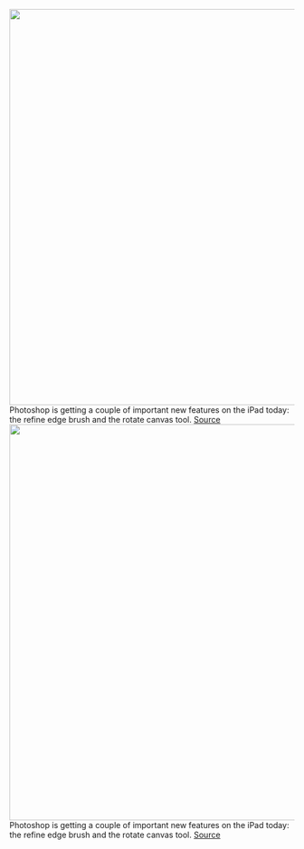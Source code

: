 <img src='https://cdn.vox-cdn.com/thumbor/JIgNeDFkya0soE7f2_C7Cox9sMc=/0x0:2388x1668/1200x800/filters:focal(1003x643:1385x1025)/cdn.vox-cdn.com/uploads/chorus_image/image/67113008/Selection_Bunnies.0.jpg' width='700px' /><br/>
Photoshop is getting a couple of important new features on the iPad today: the refine edge brush and the rotate canvas tool.
<a href='https://www.theverge.com/2020/7/27/21336315/photoshop-ipad-refine-edge-brush-rotate-canvas-update'> Source <a/><img src='https://cdn.vox-cdn.com/thumbor/JIgNeDFkya0soE7f2_C7Cox9sMc=/0x0:2388x1668/1200x800/filters:focal(1003x643:1385x1025)/cdn.vox-cdn.com/uploads/chorus_image/image/67113008/Selection_Bunnies.0.jpg' width='700px' /><br/>
Photoshop is getting a couple of important new features on the iPad today: the refine edge brush and the rotate canvas tool.
<a href='https://www.theverge.com/2020/7/27/21336315/photoshop-ipad-refine-edge-brush-rotate-canvas-update'> Source <a/>
